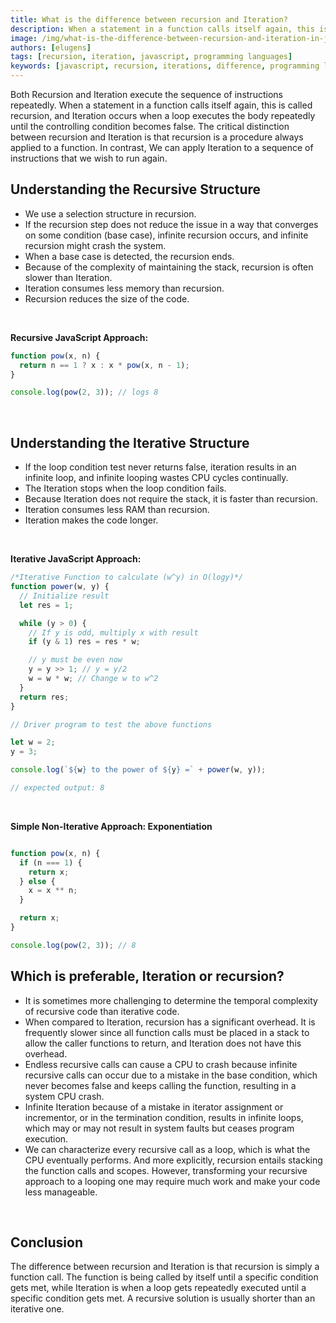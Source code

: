 ```yaml
---
title: What is the difference between recursion and Iteration?
description: When a statement in a function calls itself again, this is recursion. Iteration is when a loop executes the body repeatedly until the condition returns false.
image: /img/what-is-the-difference-between-recursion-and-iteration-in-javascript.png
authors: [elugens]
tags: [recursion, iteration, javascript, programming languages]
keywords: [javascript, recursion, iterations, difference, programming languages]
---
```


<!-- <head>
  <title>What is the difference between recursion and Iteration?</title>
</head> -->

Both Recursion and Iteration execute the sequence of instructions repeatedly. When a statement in a function calls itself again, this is called recursion, and Iteration occurs when a loop executes the body repeatedly until the controlling condition becomes false. The critical distinction between recursion and Iteration is that recursion is a procedure always applied to a function. In contrast,  We can apply Iteration to a sequence of instructions that we wish to run again. <!--truncate-->

## Understanding the Recursive Structure

- We use a selection structure in recursion.
- If the recursion step does not reduce the issue in a way that converges on some condition (base case), infinite recursion occurs, and infinite recursion might crash the system.
- When a base case is detected, the recursion ends.
- Because of the complexity of maintaining the stack, recursion is often slower than Iteration.
- Iteration consumes less memory than recursion.
- Recursion reduces the size of the code.

<br/>

**Recursive JavaScript Approach:**

```js
function pow(x, n) {
  return n == 1 ? x : x * pow(x, n - 1);
}

console.log(pow(2, 3)); // logs 8

```

<br/>

## Understanding the Iterative Structure

- If the loop condition test never returns false, iteration results in an infinite loop, and infinite looping wastes CPU cycles continually.
- The Iteration stops when the loop condition fails.
- Because Iteration does not require the stack, it is faster than recursion.
- Iteration consumes less RAM than recursion.
- Iteration makes the code longer.

<br/>

**Iterative JavaScript Approach:**

```js
/*Iterative Function to calculate (w^y) in O(logy)*/
function power(w, y) {
  // Initialize result
  let res = 1;

  while (y > 0) {
    // If y is odd, multiply x with result
    if (y & 1) res = res * w;

    // y must be even now
    y = y >> 1; // y = y/2
    w = w * w; // Change w to w^2
  }
  return res;
}

// Driver program to test the above functions

let w = 2;
y = 3;

console.log(`${w} to the power of ${y} =` + power(w, y));

// expected output: 8
```

<br/>

**Simple Non-Iterative Approach: Exponentiation**

```js

function pow(x, n) {
  if (n === 1) {
    return x;
  } else {
    x = x ** n;
  }

  return x;
}

console.log(pow(2, 3)); // 8
```

## Which is preferable, Iteration or recursion?

- It is sometimes more challenging to determine the temporal complexity of recursive code than iterative code.
- When compared to Iteration, recursion has a significant overhead. It is frequently slower since all function calls must be placed in a stack to allow the caller functions to return, and Iteration does not have this overhead.
- Endless recursive calls can cause a CPU to crash because infinite recursive calls can occur due to a mistake in the base condition, which never becomes false and keeps calling the function, resulting in a system CPU crash.
- Infinite Iteration because of a mistake in iterator assignment or incrementor, or in the termination condition, results in infinite loops, which may or may not result in system faults but ceases program execution.
- We can characterize every recursive call as a loop, which is what the CPU eventually performs. And more explicitly, recursion entails stacking the function calls and scopes. However, transforming your recursive approach to a looping one may require much work and make your code less manageable.

<br/>

## Conclusion

The difference between recursion and Iteration is that recursion is simply a function call. The function is being called by itself until a specific condition gets met, while Iteration is when a loop gets repeatedly executed until a specific condition gets met. A recursive solution is usually shorter than an iterative one.
